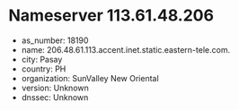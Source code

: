 # Nameserver 113.61.48.206

* as_number: 18190
* name: 206.48.61.113.accent.inet.static.eastern-tele.com.
* city: Pasay
* country: PH
* organization: SunValley New Oriental
* version: Unknown
* dnssec: Unknown
